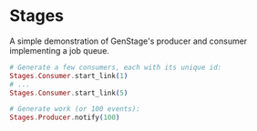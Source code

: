 # Stages

A simple demonstration of GenStage's producer and consumer
implementing a job queue.

```elixir
# Generate a few consumers, each with its unique id:
Stages.Consumer.start_link(1)
# ...
Stages.Consumer.start_link(5)

# Generate work (or 100 events):
Stages.Producer.notify(100)
```
